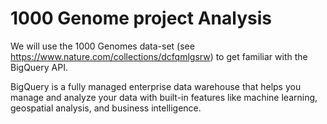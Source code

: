 # 1000 Genome project Analysis

We will use the 1000 Genomes data-set (see https://www.nature.com/collections/dcfqmlgsrw) to
get familiar with the BigQuery API.

BigQuery is a fully managed enterprise data warehouse that helps you manage and analyze your data with built-in features like machine learning, geospatial analysis, and business intelligence.
